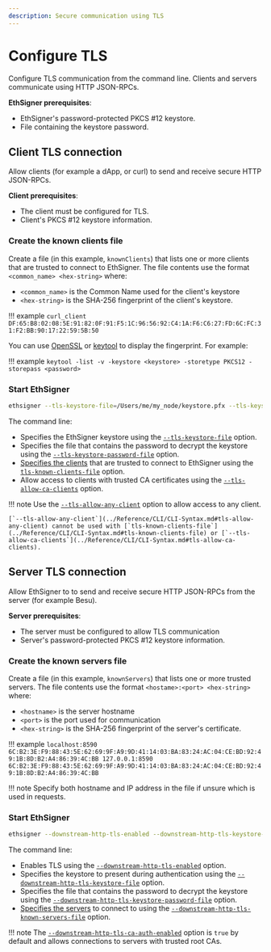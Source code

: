 ```yaml
---
description: Secure communication using TLS
---
```


# Configure TLS

Configure TLS communication from the command line. Clients and servers
communicate using HTTP JSON-RPCs.

**EthSigner prerequisites**:

* EthSigner's password-protected PKCS #12 keystore.
* File containing the keystore password.

## Client TLS connection

Allow clients (for example a dApp, or curl) to send and receive secure
HTTP JSON-RPCs.

**Client prerequisites**:

* The client must be configured for TLS.
* Client's PKCS #12 keystore information.


### Create the known clients file

Create a file (in this example, `knownClients`) that lists one or more clients
that are trusted to connect to EthSigner. The file contents use the format
`<common_name> <hex-string>` where:

* `<common_name>` is the Common Name used for the client's keystore
* `<hex-string>` is the SHA-256 fingerprint of the client's keystore.

!!! example
    ```
    curl_client DF:65:B8:02:08:5E:91:82:0F:91:F5:1C:96:56:92:C4:1A:F6:C6:27:FD:6C:FC:31:F2:BB:90:17:22:59:5B:50
    ```
    
You can use [OpenSSL](https://www.openssl.org/) or [keytool](https://docs.oracle.com/javase/6/docs/technotes/tools/solaris/keytool.html) to display the fingerprint. For example:

!!! example
    ```
    keytool -list -v -keystore <keystore> -storetype PKCS12 -storepass <password>
    ```
    
### Start EthSigner

```bash
ethsigner --tls-keystore-file=/Users/me/my_node/keystore.pfx --tls-keystore-password-file=/Users/me/my_node/keystorePassword --tls-known-clients-file=/Users/me/my_node/knownClients  --tls-allow-ca-clients
```

The command line:

* Specifies the EthSigner keystore using the [`--tls-keystore-file`](../Reference/CLI/CLI-Syntax.md#tls-keystore-file) option.
* Specifies the file that contains the password to decrypt the
keystore using the [`--tls-keystore-password-file`](../Reference/CLI/CLI-Syntax.md#tls-keystore-password-file) option.
* [Specifies the clients](#create-the-known-clients-file) that are trusted to connect to EthSigner using the
[`tls-known-clients-file`](../Reference/CLI/CLI-Syntax.md#tls-known-clients-file) option.
* Allow access to clients with trusted CA certificates using the [`--tls-allow-ca-clients`](../Reference/CLI/CLI-Syntax.md#tls-allow-ca-clients) option.

!!! note
    Use the [`--tls-allow-any-client`](../Reference/CLI/CLI-Syntax.md#tls-allow-any-client) option to allow
    access to any client. 
    
    [`--tls-allow-any-client`](../Reference/CLI/CLI-Syntax.md#tls-allow-any-client) cannot be used with [`tls-known-clients-file`](../Reference/CLI/CLI-Syntax.md#tls-known-clients-file) or [`--tls-allow-ca-clients`](../Reference/CLI/CLI-Syntax.md#tls-allow-ca-clients).
    
## Server TLS connection

Allow EthSigner to to send and receive secure HTTP JSON-RPCs from the
server (for example Besu).

**Server prerequisites**:

* The server must be configured to allow TLS communication
* Server's password-protected PKCS #12 keystore information.


### Create the known servers file

Create a file (in this example, `knownServers`) that lists one or more trusted
servers. The file contents use the format `<hostame>:<port> <hex-string>`
where:

* `<hostname>` is the server hostname
* `<port>` is the port used for communication
* `<hex-string>` is the SHA-256 fingerprint of the server's certificate.

!!! example
    ```
    localhost:8590 6C:B2:3E:F9:88:43:5E:62:69:9F:A9:9D:41:14:03:BA:83:24:AC:04:CE:BD:92:49:1B:8D:B2:A4:86:39:4C:BB
    127.0.0.1:8590 6C:B2:3E:F9:88:43:5E:62:69:9F:A9:9D:41:14:03:BA:83:24:AC:04:CE:BD:92:49:1B:8D:B2:A4:86:39:4C:BB
    ```

!!! note
    Specify both hostname and IP address in the file if unsure which is used in
    requests.
    
### Start EthSigner

```bash
ethsigner --downstream-http-tls-enabled --downstream-http-tls-keystore-file=/Users/me/my_node/keystore.pfx --downstream-http-tls-keystore-password-file=/Users/me/my_node/keyPassword --downstream-http-tls-known-servers-file=/Users/me/my_node/knownServers
```

The command line:

* Enables TLS using the [`--downstream-http-tls-enabled`](../Reference/CLI/CLI-Syntax.md#downstream-http-tls-enabled)
option.
* Specifies the keystore to present during authentication using the 
[`--downstream-http-tls-keystore-file`](../Reference/CLI/CLI-Syntax.md#downstream-http-tls-keystore-file) option.
* Specifies the file that contains the password to decrypt the keystore using
the [`--downstream-http-tls-keystore-password-file`](../Reference/CLI/CLI-Syntax.md#downstream-http-tls-keystore-password-file) option.
* [Specifies the servers](#create-the-known-servers-file) to connect to using the [`--downstream-http-tls-known-servers-file`](../Reference/CLI/CLI-Syntax.md#downstream-http-tls-known-servers-file) option.

!!! note
    The [`--downstream-http-tls-ca-auth-enabled`](../Reference/CLI/CLI-Syntax.md#downstream-http-tls-ca-auth-enabled) option is `true`
    by default and allows connections to servers with trusted root CAs.

